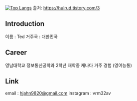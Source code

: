 [![Top Langs](https://github-readme-stats.vercel.app/api/top-langs/?username=JumMaeChu)](https://github.com/anuraghazra/github-readme-stats)
출처: https://hulrud.tistory.com/3
## Introduction
이름 : Ted
거주국 :  대한민국
## Career
영남대학교 정보통신공학과 2학년 재학중
캐나다 거주 경험 (영어능통)
## Link
email : hjahn9820@gmail.com
instagram : vrm32av
